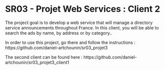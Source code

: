 <h1> SR03 - Projet Web Services : Client 2 </h1>

<p>The project goal is to develop a web service that will manage a directory service announcements throughout France. In this client, you will be able to search the ads by name, by address or by category..</p>

<p> In order to use this project, go there and follow the instructions : https://github.com/daniel-artchounin/sr03_projet3</p>

<p>The second client can be found here : https://github.com/daniel-artchounin/sr03_projet3_client1 <p>

